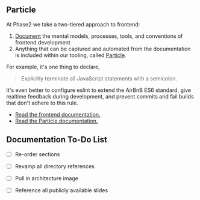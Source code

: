 ## Particle

At Phase2 we take a two-tiered approach to frontend:

1. [Document](frontend/thinking.md) the mental models, processes, tools, and conventions of frontend development
2. Anything that can be captured and automated from the documentation is included within our tooling, called [Particle](particle/README.md).

For example, it's one thing to declare,

> Explicitly terminate all JavaScript statements with a semicolon.

It's even better to configure eslint to extend the AirBnB ES6 standard, give realtime feedback during development, and prevent commits and fail builds that don't adhere to this rule.

* [Read the frontend documentation.](frontend/thinking.md)
* [Read the Particle documentation.](particle/README.md)

## Documentation To-Do List

* [ ] Re-order sections
* [ ] Revamp all directory references
* [ ] Pull in architecture image
* [ ] Reference all publicly available slides


